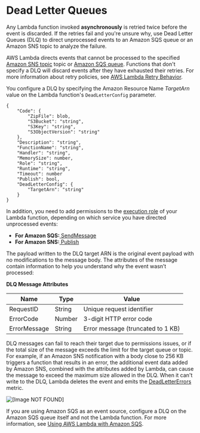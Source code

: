 # Dead Letter Queues<a name="dlq"></a>

Any Lambda function invoked **asynchronously** is retried twice before the event is discarded\. If the retries fail and you're unsure why, use Dead Letter Queues \(DLQ\) to direct unprocessed events to an Amazon SQS queue or an Amazon SNS topic to analyze the failure\. 

 AWS Lambda directs events that cannot be processed to the specified [Amazon SNS topic](https://docs.aws.amazon.com/sns/latest/gsg/CreateTopic.html) topic or [Amazon SQS queue](https://docs.aws.amazon.com/AWSSimpleQueueService/latest/SQSDeveloperGuide/sqs-create-queue.html)\. Functions that don't specify a DLQ will discard events after they have exhausted their retries\. For more information about retry policies, see [AWS Lambda Retry Behavior](retries-on-errors.md)\.

You configure a DLQ by specifying the Amazon Resource Name *TargetArn* value on the Lambda function's `DeadLetterConfig` parameter\.

```
{
    "Code": {
        "ZipFile": blob,
        "S3Bucket": "string",
        "S3Key": "string",
        "S3ObjectVersion": "string"
    },
    "Description": "string",
    "FunctionName": "string",
    "Handler": "string",
    "MemorySize": number,
    "Role": "string",
    "Runtime": "string",
    "Timeout": number
    "Publish": bool,
    "DeadLetterConfig": {
        "TargetArn": "string" 
    }
}
```

In addition, you need to add permissions to the [execution role](intro-permission-model.md) of your Lambda function, depending on which service you have directed unprocessed events:
+ **For Amazon SQS:**[ SendMessage](https://docs.aws.amazon.com/AWSSimpleQueueService/latest/APIReference/API_SendMessage.html) 
+ **For Amazon SNS:**[ Publish](https://docs.aws.amazon.com/sns/latest/api/API_Publish.html) 

The payload written to the DLQ target ARN is the original event payload with no modifications to the message body\. The attributes of the message contain information to help you understand why the event wasn’t processed: 


**DLQ Message Attributes**  

| Name | Type | Value | 
| --- | --- | --- | 
| RequestID  | String | Unique request identifier  | 
| ErrorCode | Number | 3\-digit HTTP error code | 
| ErrorMessage | String | Error message \(truncated to 1 KB\)  | 

DLQ messages can fail to reach their target due to permissions issues, or if the total size of the message exceeds the limit for the target queue or topic\. For example, if an Amazon SNS notification with a body close to 256 KB triggers a function that results in an error, the additional event data added by Amazon SNS, combined with the attributes added by Lambda, can cause the message to exceed the maximum size allowed in the DLQ\. When it can't write to the DLQ, Lambda deletes the event and emits the [DeadLetterErrors](monitoring-functions-metrics.md) metric\.

![\[Image NOT FOUND\]](http://docs.aws.amazon.com/lambda/latest/dg/images/DLQ.png)

If you are using Amazon SQS as an event source, configure a DLQ on the Amazon SQS queue itself and not the Lambda function\. For more information, see [Using AWS Lambda with Amazon SQS](with-sqs.md)\.